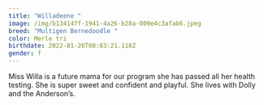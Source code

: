 ```yaml
---
title: "Willadeene "
image: /img/b134147f-1941-4a26-b28a-009e4c3afab6.jpeg
breed: "Multigen Bernedoodle "
color: Merle tri
birthdate: 2022-01-26T08:03:21.118Z
gender: f
---
```

Miss Willa is a future mama for our program she has passed all her health testing. She is super sweet and confident and playful. She lives with Dolly and the Anderson’s.